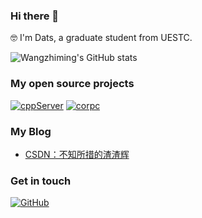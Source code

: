  ### Hi there 👋
 
 🤓 I'm Dats, a graduate student from UESTC.
 
 ![Wangzhiming's GitHub stats](https://github-readme-stats.vercel.app/api?username=GoblinsWang&show_icons=true&theme=tokyonight)

### My open source projects
   [![cppServer](https://github-readme-stats.vercel.app/api/pin?username=GoblinsWang&repo=cppServer&theme=radical)](https://github.com/GoblinsWang/cppServer.git)
   [![corpc](https://github-readme-stats.vercel.app/api/pin?username=GoblinsWang&repo=corpc&theme=radical)](https://github.com/GoblinsWang/corpc.git)
### My Blog
- [CSDN：不知所措的渣渣辉](https://blog.csdn.net/qq_41950508)

### Get in touch
[![GitHub](https://img.shields.io/badge/GitHub-grey?logo=github)](https://github.com/GoblinsWang)

